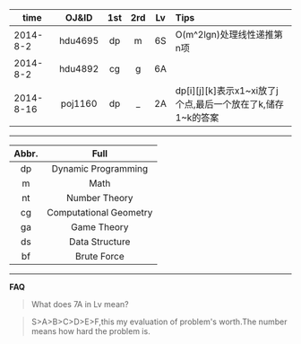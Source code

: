|**time**|**OJ&ID**|**1st**|**2rd**|**Lv**|**Tips**|
|---|:---:|:---:|:---:|:---:|:---|
|2014-8-2|hdu4695|dp|m|6S|O(m^2lgn)处理线性递推第n项|
|2014-8-2|hdu4892|cg|g|6A|
|2014-8-16|poj1160|dp|_|2A|dp[i][j][k]表示x1~xi放了j个点,最后一个放在了k,储存1~k的答案|
___
|**Abbr.**|**Full**|
|:---:|:---:|
|dp|Dynamic Programming|
|m|Math|
|nt|Number Theory|
|cg|Computational Geometry|
|ga|Game Theory|
|ds|Data Structure|
|bf|Brute Force|
___
**FAQ**

> What does 7A in Lv mean?


> S>A>B>C>D>E>F,this my evaluation of problem's worth.The number means how hard the problem is.